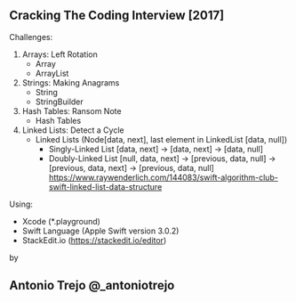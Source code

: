 Cracking The Coding Interview [2017]
------------------------------------
Challenges:
1. Arrays: Left Rotation
    - Array
    - ArrayList
2. Strings: Making Anagrams
    - String
    - StringBuilder
3. Hash Tables: Ransom Note
    - Hash Tables
4. Linked Lists: Detect a Cycle
    - Linked Lists (Node[data, next], last element in LinkedList [data, null])
        - Singly-Linked List
            [data, next] -> [data, next] -> [data, null]
        - Doubly-Linked List
            [null, data, next] -> [previous, data, null] -> [previous, data, next] -> [previous, data, null]
    https://www.raywenderlich.com/144083/swift-algorithm-club-swift-linked-list-data-structure

Using: 
- Xcode (*.playground)
- Swift Language (Apple Swift version 3.0.2)
- StackEdit.io (https://stackedit.io/editor)


by

Antonio Trejo @_antoniotrejo
------------------------------------


